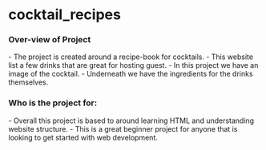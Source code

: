 # cocktail_recipes

<h3>Over-view of Project</h3>
- The project is created around a recipe-book for cocktails.
- This website list a few drinks that are great for hosting guest.
- In this project we have an image of the cocktail.
- Underneath we have the ingredients for the drinks themselves. 

<h3>Who is the project for:</h3>
- Overall this project is based to around learning HTML and understanding website structure.
- This is a great beginner project for anyone that is looking to get started with web development.


